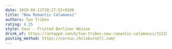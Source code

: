 ```yaml
---
date: 2019-04-11T20:27:52+0100
title: "New Romantic Calamansi"
authors: Two Tribes
rating: 4.25
style: Sour - Fruited Berliner Weisse
drink_of: https://untappd.com/b/two-tribes-new-romantic-calamansi/3112042
posting_method: https://corvus.chrisburnell.com/
---
```

